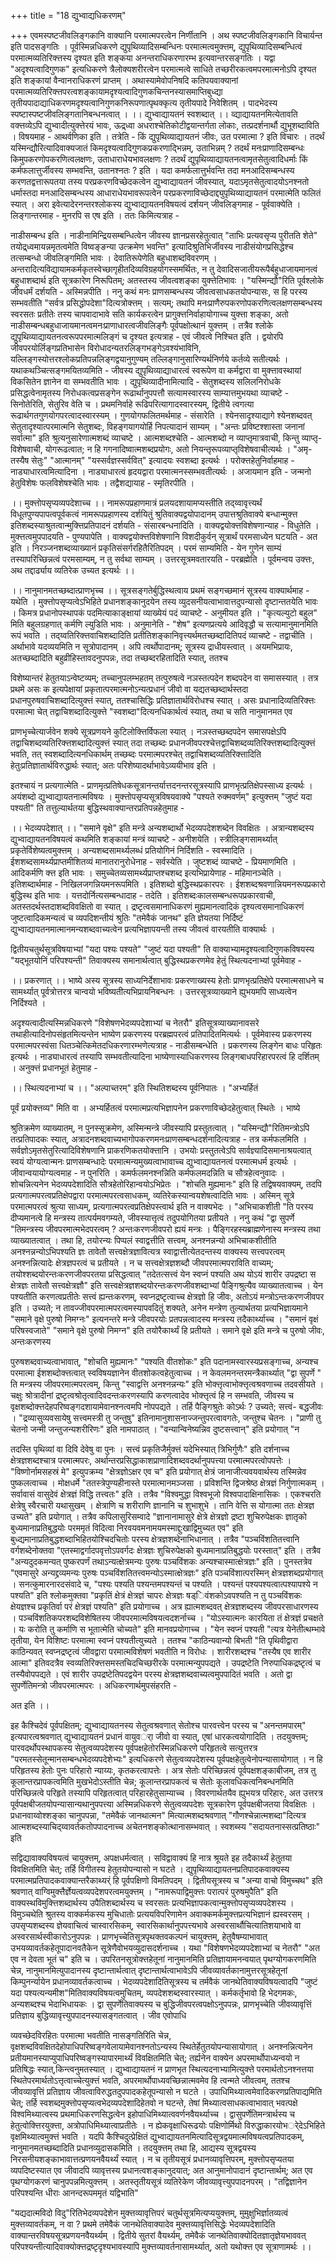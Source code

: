 +++
title = "18 द्युभ्वाद्यधिकरणम्"

+++
एवमस्पष्टजीवलिङ्गकानि वाक्यानि परमात्मपरत्वेन निर्णीतानि । अथ स्पष्टजीवलिङ्गकानि विचार्यन्त इति पादसङ्गतिः । पूर्वस्मिन्नधिकरणे द्युपृथिव्यादिसम्बन्धिनः परमात्मत्वमुक्त्तम्, द्युपृथिव्यादिसम्बन्धित्वं परमात्मव्यतिरिक्त्तस्य दृश्यत इति शङ्कया अनन्तराधिकरणारम्भ इत्यवान्तरसङ्गतिः । यद्वा "अदृश्यत्वादिगुणक" इत्यधिकरणे त्रैलोक्यशरीरत्वेन परमात्मत्वे साधिते तच्छरीरकत्वमपरमात्मनोऽपि दृश्यत इति शङ्कायां वैन्वानराधिकरणं प्राप्तम् । अथास्यामेवोपनिषदि कतिपयवाक्यानां परमात्मव्यतिरिक्त्तपरत्वशङ्कायामदृश्यत्वादिगुणकचिन्तनस्यासमाप्तिबुध्द्या तृतीयपादाद्याधिकरणमदृश्यत्वानिगुणकनिरूपणात्पृथक्कृत्य तृतीयपादे निवेशितम् । पादभेदस्य स्पष्टास्पष्टजीवलिङ्गतानिबन्धनत्वात् । ।। द्युभ्वाद्यायतनं स्वशब्दात् ।। व्द्याद्यायतनमित्येतावति वक्त्तव्येऽपि द्युभ्वादीत्युक्त्तेरयं भावः, ऊद्र्ध्वा अधराश्चेतिकोटीद्वयान्तर्गता लोकाः, तत्प्रदर्शनार्थौ द्युभूशब्दाविति । विषयमाह - आथर्वणिका इति । तत्रेति - किं द्युपृथिव्याद्यायतनं जीवः, उत परमात्मा ? इति विचारः । तदर्थं यस्मिन्द्यौरित्यादिवाक्यजातं किमदृश्यत्वादिगुणकप्रकरणाद्भिन्नम्, उताभिन्नम् ? तदर्थं मनःप्राणादिसम्बन्धः किमुपकरणोपकरणित्वलक्षणः, उताधाराधेयभावलक्षणः ? तदर्थं द्युपृथिव्याद्यायतनत्वामृतसेतुत्वादिधर्माः किं कर्मफलात्तुर्जीवस्य सम्भवन्ति, उतानश्नतः ? इति । यदा कमर्फलात्तुर्भवन्ति तदा मनआदिसम्बन्धस्य करणतद्वत्तारूपतया तस्य परप्रकरणविच्छेदकत्वेन द्युभ्वाद्यायतनं जीवस्यात्, यदाऽमृतसेतुत्वादयोऽनश्नतो धर्मास्तदा मनआदिसम्बन्धस्य आधाराधेयभावरूपत्वेन परप्रकरणाविच्छेदाद्द्युपृथिव्याद्यायतनं परमात्मेति फलितं स्यात् । अरा इवेत्यादेरनन्तरश्लोकस्य द्युभ्वाद्यायतनविषयत्वं दर्शयन् जीवलिङ्गमाह - पूर्ववाक्येति । लिङ्गान्तरमाह - मुनरपि स एष इति । ततः किमित्यत्राह -

नाडीसम्बन्ध इति । नाडीनामिन्द्रियसम्बन्धित्वेन जीवस्य ज्ञानप्रसरहेतुत्वात् "ताभिः प्रत्यवसृप्य पुरीतति शेते" तयोद्र्ध्वमायन्नमृतत्वमेति विष्वङ्ङन्या उत्क्रमेण भवन्ति" इत्यादिश्रुतिभिर्जीवस्य नाडीसंयोगप्रसिद्धेश्च तत्सम्बन्धो जीवलिङ्गमिति भावः । देवातिरूपेणेति बहुधाशब्दविवरणम् । अन्तरादित्यविद्यायामकर्मकृतस्वेच्छागृहीतदिव्यविग्रहयोगस्समर्थितः, न तु देवादिसजातीयरूपैर्बहुधाजायमानत्वं बहुधाशब्दार्थ इति सूत्रकारेण निरूपितम्; अतस्तस्य जीवत्वशङ्का युक्त्तेतिभावः । "यस्मिन्द्यौ"रिति पूर्वश्लोके जीवधर्मं दर्शयति - अस्मिन्नपीति । ननु कथं मनः प्राणसम्बन्धस्य जीवत्वसाधकतयोपन्यासः, स हि परस्य सम्भवतीति "सर्वत्र प्रसिद्धोपदेशा"दित्यत्रोक्त्तम् । सत्यम्; तथापि मनःप्राणैरुपकरणोपकरणित्वलक्षणसम्बन्धस्य स्वरसतः प्रतीतेः तस्य चापवादाभावे सति कार्यकरत्वेन प्रागुक्त्तनिर्वाहायोगाच्च युक्त्ता शङ्का, अतो नाडीसम्बन्धबहुधाजायमानत्वमनःप्राणाधारत्वजीवलिङ्गैः पूर्वपक्षोत्थानं युक्त्तम् । तत्रैव श्लोके द्युपृथिव्याद्यायतनत्वरूपपरमात्मलिङ्गं च दृश्यत इत्यत्राह - एवं जीवत्वे निश्चित इति । द्वयोरपि जीवपरयोर्लिङ्गप्रतिभासेन विरोधादन्यतरलिङ्गभङ्गेऽवश्यंभाविनि, यल्लिङ्गस्योत्तरश्लोकप्रतिपन्नलिङ्गद्वयानुगुण्यम् तल्लिङ्गानुसारिण्यर्थनिर्णये कर्तव्ये सतीत्यर्थः । यथाकथञ्चित्सङ्गमयितव्यमिति - जीवस्य द्युपृथिव्याद्याधारत्वं स्वरूपेण वा कर्मद्वारा वा मुक्त्तावस्थायां विकसितेन ज्ञानेन वा सम्भवतीति भावः । द्युपृथिव्यादीनामित्यादि - सेतुशब्दस्य सलिलनिरोधके प्रसिद्धत्वेनामृतस्य निरोधकत्वप्रसङ्गेन रूढार्थानुपपत्तौ सत्यामस्वारस्य साम्यात्तमुभयथा व्याचष्टे - सिनोतेरिति, सेतुरिव वेति च । प्रथमनिर्वाहे रूढिपरित्यागादस्वारस्यम्, द्वितीये त्वगत्या रूढार्थगतगुणयोगपरत्वादस्वारस्यम् । गुणयोगफलितमर्थमाह - संसारेति । श्येनसादृश्याद्यागे श्येनशब्दवत् सेतुतादृश्यात्परमात्मनि सेतुशब्दः, विहङ्गयागयोर्हि निपत्यादानं साम्यम् । "अन्तः प्रविष्टश्शास्ता जनानां सर्वात्मा" इति श्रुत्यनुसारेणात्मशब्दं व्याचष्टे । आत्मशब्दश्चेति - आत्मशब्दो न व्याप्तृमात्रवाची, किन्तु व्याप्तृ-विशेषवाची, योगरूढत्वात; न हि गगनादिष्वात्मशब्दप्रयोगः, अतो नियन्तृरूपव्याप्तृविशेषवाचीत्यर्थः । "अमृ-तस्यैष सेतुः" "आत्मानम्" "यस्सर्वज्ञस्सर्ववित्" इत्यादयः स्वशब्दा इत्यर्थः । परोक्त्तहेतुनिर्वाहमाह - नाड्याधारत्वमित्यादिना । नाड्याधारत्वं हृदयद्वारा परमात्मनस्सम्भवतीत्यर्थः । अजायमान इति - जन्मनो हेतुविशेषः फलविशेषश्चेति भावः । तद्वैशद्यायाह - स्मृतिरपीति ।

।। मुक्त्तोपसृप्यव्यपदेशाच्च ।। नामरूपप्रहाणमात्रं प्रलयदशायामप्यस्तीति तद्य्वावृत्त्यर्थं विधूतपुण्यपापत्वपूर्वकत्वं नामरूपप्रहाणस्य दर्शयितुं श्रुतिवाक्यद्वयोपादानम् उपात्तश्रुतिवाक्ये बन्धान्मुक्त्त इतिशब्दस्याश्रुतत्वान्मुक्त्तिप्रतिपादनं दर्शयति - संसारबन्धनादिति । वाक्यद्वयोक्त्तविशेषणान्याह - विधुतेति । मुक्त्तत्वमुपपादयति - पुण्यपापेति । वाक्यद्वयोक्त्तविशेषणानि विशदीकुर्वन् सूत्रार्थं परमसाध्येन घटयति - अत इति । निरञ्जनशब्दव्याख्यानं प्रकृतिसंसर्गरहितैरितिपदम् । परमं साम्यमिति - येन गुणेन साम्यं तस्यापरिच्छिन्नत्वं परमसाम्यम्, न तु सर्वथा साम्यम् । उत्तरसूत्रमवतारयति - परब्रह्मेति । पूर्वमन्वय उक्त्तः, अथ तद्दार्ढ्याय व्यतिरेक उच्यत इत्यर्थः ।।

।। नानुमानमतच्छब्दात्प्राणभृच्च ।। सूत्रसङ्गतेर्बुद्धिस्थत्वाय प्रथमं सङ्गच्छमानं सूत्रस्य वाक्यार्थमाह - यथेति । मुक्त्तोपसृप्यत्वेऽभिहिते प्रधानशङ्कानुदयेन तस्य व्युदसनीयत्वाभावात्तदुपन्यासो दृष्टान्ततयेति भावः । किमत्र प्रधानोपस्थापकं पदमित्याकाङ्क्षायां व्याख्येयं पदं व्याचष्टे - अनुमीयत इति । "कृत्यल्युटो बहुल" मिति बहुलग्रहणात् कर्मणि ल्युडिति भावः । अनुमानेति - "शेष" इत्यणप्रत्यये आदिवृद्धौ च सत्यामानुमानमिति रूपं भवति । तद्य्वतिरिक्त्तवाचिशब्दादिति प्रतीतिशङ्कानिवृत्त्यर्थमतच्छब्दादितिपदं व्याचष्टे - तद्वाचीति । अर्थाभावे यदव्ययमिति न सूत्रोपादानम् । अपि त्वर्थोपादानम्; सूत्रस्य द्राधीयस्त्वात् । अयमभिप्रायः, अतच्छब्दादिति बहुव्रीहिस्तावदनुपपन्नः, तदा तच्छब्दरहितादिति स्यात्, ततश्च

विशेष्यान्तरं हेतुतयाऽन्वेष्टव्यम्; तच्चानुपलम्भहतम् तत्पुरुषत्वे नञस्तत्पदेन शब्दपदेन वा समासस्यात् । तत्र प्रथमे असः क इत्यपेक्षायां प्रकृतात्परमात्मनोऽन्यत्प्रधानं जीवो वा यद्यतच्छब्दार्थस्तदा प्रधानपुरुषवाचिशब्दादित्युक्त्तं स्यात्, ततश्चासिद्धिः प्रतिज्ञातार्थविरोधश्च स्यात् । असः प्रधानादिव्यतिरिक्त्तः परमात्मा चेत् तद्वाचिशब्दादित्युक्त्ते "स्वशब्दा"दित्यनधिकार्थत्वं स्यात्, तथा च सति नानुमानमत एव

प्राणभृच्चेत्यार्जवेन शक्ये सूत्रप्रणयने कुटिलोक्त्तिर्विफला स्यात् । नञस्तच्छब्दपदेन समासपक्षेऽपि तद्वाचिशब्दव्यतिरिक्त्तशब्दादित्युक्त्तं स्यात् तदा तच्छब्दः प्रधानजीवपरश्चेत्तद्वाचिशब्दव्यतिरिक्त्तशब्दादित्युक्त्तं भवति, तत् स्वशब्दादित्यनधिकार्थम् तच्छब्दः परमात्मपरश्चेत् तद्वाचिशब्दव्यतिरिक्त्तादिति हेतुःप्रतिज्ञातार्थविरुद्धार्थः स्यात्; अतः परिशेष्यादर्थाभावेऽव्ययीभाव इति ।

इतश्चायं न प्रत्यगात्मेति - प्राणमृत्प्रतिषेधकसूत्रानन्तर्यात्तदनन्तरसूत्रस्यापि प्राणभृत्प्रतिक्षेपस्साध्य इत्यर्थः । अयंशब्दो द्युभ्वाद्यायतनात्मविषयः । मुक्त्तोपसृप्यसूत्रविषयवाक्ये "पश्यते रुक्मवर्णम्" इत्युक्त्तम् "जुष्टं यदा पश्यती" ति तत्तुल्यार्थतया बुद्धिस्थवाक्यान्तरप्रतिपन्नहेतुमाह -

।। भेदव्यपदेशात् ।। "समाने वृक्षे" इति मन्त्रे अन्यशब्दार्थो भेदव्यपदेशशब्देन विवक्षितः । अत्रान्यशब्दस्य द्युभ्वाद्यायतनविषयत्वं कथमिति शङ्कायां मन्त्रं व्याचष्टे - अनीशयेति । स्त्रीलिङ्गसामर्थ्यात् प्रकृतेर्विशेष्यत्वमुक्त्तम् । अन्यशब्दसामर्थ्यलब्धं प्रतियोगिनं निर्दिशति - स्वस्मादिति । ईशशब्दसामर्थ्यप्राप्तमीशितव्यं मानातरानुरोधेनाह - सर्वस्येति । जुष्टशब्दं व्याचष्टे - प्रियमाणमिति । आदिकर्मणि क्त्त इति भावः । समुच्चेतव्यसामर्थ्यप्राप्तश्चशब्द इत्यभिप्रायेणाह - महिमानञ्चेति । इतिशब्दार्थमाह - निखिलजगन्नियमनरूपमिति । इतिशब्दो बुद्धिस्थप्रकारपरः । ईशशब्दश्रवणान्नियमनरूपप्रकारो बुद्धिस्थ इति भावः । यत्तदोर्नित्यसम्बन्धादाह - तदेति । इतिशब्दःकालसम्बन्धरूपप्रकारवाची, अतस्तदर्थस्तदाशब्दविवक्षितो वा स्यात् । द्रष्टृत्वसमानाधिकरणं मुह्यमानत्वादिकं दृश्यत्वसमानाधिकरणं जुष्टत्वादिकमन्यत्वं च व्यपदिशन्तीयं श्रुतिः "तमेवैकं जानथ" इति ज्ञेयतया निर्दिष्टं द्युभ्वाद्यायतनमात्मानमन्यशब्दवाच्यत्वेन प्रत्यभिज्ञापयन्ती तस्य जीवत्वं वारयतीति वाक्यार्थः ।

द्वितीयचतुर्थसूत्रविषयाभ्यां "यदा पश्यः पश्यते" "जुष्टं यदा पश्यती" ति वाक्याभ्यामदृश्यत्वादिगुणकविषयस्य "यद्भूतयोनिं परिपश्यन्ती" तिवाक्यस्य समानार्थत्वात् बुद्धिस्थप्रकरणमेव हेतुं स्थित्यदनाभ्यां पूर्वमेवाह -

।। प्रकरणात् ।। भाष्ये अस्य सूत्रस्य साध्यनिर्देशाभावः प्रकरणाख्यस्य हेतोः प्राणभृत्प्रतिक्षेपे परमात्मसाधने च सामर्थ्यात् पूर्वत्रोत्तरत्र चान्वयो भविष्यतीत्यभिप्रायनिबन्धनः । उत्तरसूत्रव्याख्याने ह्युभयमपि साध्यत्वेन निर्दिश्यते ।

अदृश्यत्वादीत्यस्मिन्नधिकरणे "विशेषणभेदव्यपदेशाभ्यां च नेतरौ" इतिसूत्रव्याख्यानावसरे तथाहीत्यादिनोपसंहृतमित्यन्तेन भाष्येण प्रकरणस्य परब्रह्मपरत्वं प्रतिपादितमित्यर्थः । पूर्वमेवास्य प्रकरणस्य परमात्मपरस्वंसा धितञ्चेत्किमेतदधिकरणारम्भणेत्यत्राह - नाडीसम्बन्धेति । प्रकरणस्य लिङ्गेन बाधः परिहृतः इत्यर्थः । नाड्याधारत्वं तस्यापि सम्भवतीत्यादिना भाष्येणास्याधिकरणस्य लिङ्गबाधपरिहारपरत्वं हि दर्शितम् । अनुक्त्तं प्रधानभूतं हेतुमाह -

।। स्थित्यदनाभ्यां च ।। "अल्पाच्तरम्" इति स्थितिशब्दस्य पूर्वनिपातः । "अभ्यर्हितं

पूर्वं प्रयोक्त्तव्य" मिति वा । अभ्यर्हितत्वं परमात्मप्रत्यभिज्ञापनेन प्रकरणाविच्छेदहेतुत्वात् स्थितेः । भाष्ये

श्रुतिक्रमेण व्याख्यातम्, न पुनस्सूक्रमेण, अस्मिन्मन्त्रे जीवस्यापि प्रस्तुतत्वात् । "यस्मिन्द्यौ"रितिमन्त्रोऽपि तत्प्रतिपादकः स्यात्, अत्रादनशब्दवाच्यभागोपकरणमनःप्राणसम्बन्धदर्शनादित्यत्राह - तत्र कर्मफलमिति । सर्वज्ञोऽमृतसेतुरित्यादिविशेषणानि प्राकरणिकतयोक्त्तानि । उभयोः प्रस्तुतत्वेऽपि सार्वज्ञ्यादिसमानाश्रयत्वात् स्वयं योग्यत्वान्मनः प्राणसम्बन्धादेः परमात्मन्यमुख्यत्वाभावाच्च द्युभ्वाद्यायतनत्वं परमात्मधर्म इत्यर्थः । जीवान्वयायोग्यत्वमाह - न पुनरिति । कमर्फलमनश्नन्निति कर्मफलमदन्निति च सौत्रहेत्वनुवादः । शोचन्नित्यनेन भेदव्यपदेशादिति सौत्रहेतोरिहान्वयोऽभिप्रेतः । "शोचति मुह्यमानः" इति हि तद्विषयवाक्यम्, तदपि प्रत्यगात्मपरत्वप्रतिक्षेपद्वारा परमात्मपरत्वसाधकम्, व्यतिरेकस्यान्वयशेषत्वादिति भावः । अस्मिन् सूत्रे परमात्मपरत्वं श्रुत्या साध्यम्, प्रत्यगात्मपरत्वप्रतिक्षेपस्त्वार्थ इति न वाक्यभेदः । "अभिचाकशीती "ति परस्य दीप्यमानत्वे हि मन्त्रस्य तात्पर्यमवगम्यते, जीवस्यात्तृत्वं तदुपयोगितया प्रतीयते । ननु कथं "द्वा सुपर्णे "तिमन्त्रस्य जीवपरमात्मभेदपरत्वम् ? अन्तःकरणजीवपरो ह्ययं मन्त्रः । पैङ्गिरहस्यब्राह्मणेनास्य मन्त्रस्य तथा व्याख्यातत्वात् । तथा हि, तयोरन्यः पिप्पलं स्वाद्वत्तीति सत्त्वम्, अनश्नन्नन्यो अभिचाकशीतीति अनश्नन्नन्योऽभिपश्यति ज्ञः तावेतौ सत्त्वक्षेत्रज्ञावित्यत्र स्वाद्वात्तीत्येतदन्तस्य वाक्यस्य सत्त्वपरत्वम् अनश्नन्नित्यादेः क्षेत्रज्ञपरत्वं च प्रतीयते । न च सत्त्वक्षेत्रज्ञशब्दौ जीवपरमात्मपराविति वाच्यम्; तयोश्शब्दयोरन्तःकरणजीवपरतया प्रसिद्धत्वात् "तदेतत्सत्त्वं येन स्वप्नं पश्यति अथ योऽयं शारीर उपद्रष्टा स क्षेत्रज्ञः तावेतौ सत्त्वक्षेत्रज्ञौ" इति सत्त्वक्षेत्रज्ञशब्दयोरन्तःकरणजीवशब्दाभ्यां पैङ्गिश्रुत्यैव व्याख्यातत्वाच्च । येन पश्यतीति करणत्वप्रतीतेः सत्त्वं ह्यन्तःकरणम्, स्वप्नद्रष्टृत्वाच्च क्षेत्रज्ञो हि जीवः, अतोऽयं मन्त्रोऽन्तःकरणजीवपर इति । उच्यते; न तावज्जीवपरमात्मपरत्वमस्यापवदितुं शक्यते, अनेन मन्त्रेण तुल्यार्थतया प्रत्यभिज्ञायमाने "समाने वृक्षे पुरुषो निमग्नः" इत्यनन्तरे मन्त्रे जीवपरयोः प्रतपन्नत्वादस्य मन्त्रस्य तदैकार्थ्याच्च । "समानं वृक्षं परिषस्वजाते" "समाने वृक्षे पुरुषो निमग्न" इति तयोरैकार्थ्यं हि प्रतीयते । समाने वृक्षे इति मन्त्रे च पुरुषो जीवः, अन्तःकरणस्य

पुरुषशब्दवाच्यत्वाभावात्, "शोचति मुह्यमानः" "पश्यति वीतशोकः" इति पदानामस्वारस्यप्रसङ्गाच्च, अन्यश्च परमात्मा ईशशब्दोक्त्तत्वात् स्वविषयज्ञानेन वीतशोकत्वहेतुत्वाच्च । न केवलमनन्तरमन्त्रैकार्थ्यात् "द्वा सुपर्णे " ति मन्त्रस्य जीवपरमात्मपरत्वम्, किन्तु "स्वाद्वत्ति अनश्नन्नन्यः" इति भोक्त्तृत्वाभोक्त्तृत्वश्रवणाच्च तदवसीयते । चक्षुः श्रोत्रादीनां द्रष्टृत्वश्रोतृत्वादिवदन्तःकरणस्यापि करणत्वादेव भोक्त्तृत्वं हि न सम्भवति, जीवस्य च वृक्षशब्दोक्त्तदेहपरिष्वङ्गदशायामेवानश्नत्वमपि नोपपद्यते । तर्हि पैङ्गिश्रुतेः कोऽर्थः ? उच्यते; सत्त्वं- बद्धजीवः । "द्रव्यासुव्यवसायेषु सत्त्वमस्त्री तु जन्तुषु" इतिनामानुशासनाज्जन्तुपरत्वावगतेः, जन्तुश्च चेतनः । "प्राणी तु चेतनो जन्मी जन्तुजन्यशरीरिणः" इति नामपाठात् । "वन्यान्विनेष्यन्निव दुष्टसत्त्वान्" इति प्रयोगात् "न

तदस्ति पृथिव्यां वा दिवि देवेषु वा पुनः । सत्त्वं प्रकृतिजैर्मुक्त्तं यदेभिस्यात् त्रिभिर्गुणैः" इति दर्शनाच्च क्षेत्रज्ञशब्दश्चात्र परमात्मपरः, अर्थान्तरप्रसिद्धाकाशप्राणादिशब्दवदर्थानुपपत्त्या परमात्मपरत्वोपपत्तेः । "विष्णोर्नामसहस्रं मे" इत्युपक्रम्य "क्षेत्रज्ञोऽक्षर एव च" इति प्रयोगात् क्षेत्रं जानाजीत्यवयवार्थस्य तस्मिन्नेव पुष्कलत्वाच्च । मोक्षधर्मे "ततस्त्रेपुण्यहीनास्ते परमात्मानमञ्जसा । प्रविशन्ति द्विजश्रेष्ठ क्षेत्रज्ञं निर्गुणात्मकम् । सर्वावासं वासुदेवं क्षेत्रज्ञं विद्धि तत्त्वतः" इति । तत्रैव "विश्वमुद्धा विश्वभूजो विश्वपादाक्षिनासिकः । एकश्चरति क्षेत्रेषु स्वैरचारी यथासुखम् । क्षेत्राणि च शरीराणि ज्ञानानि च शुभाशुभे । तानि वेत्ति स योगात्मा ततः क्षेत्रज्ञ उच्यते" इति प्रयोगात् । तत्रैव कपिलासुरिसम्वादे "ज्ञानानामासुरे क्षेत्रे क्षेत्रज्ञो द्रष्टा शुचिरुपेक्षकः ज्ञातृको बुध्यमानाप्रतिबुद्धयोः परममृतं विदित्वा निरवयवमनामयमस्माद्दुःखाद्विमुच्यत एव" इति बुध्द्यमानाप्रतिबुद्धशब्दाभिहितयोश्चिदचितोः परस्य क्षेत्रज्ञशब्देनाभिधानात् । तत्रैव "पञ्चविंशतितत्त्वानि वर्गशब्देनोक्तवा "एतस्माद्वर्गादपवृत्तोऽपवर्गदः क्षेत्रज्ञः शुचिरुपेक्षको बुध्यमानाप्रतिबुद्धयोः परस्तात्" इति । तत्रैव "अन्यदुदकमन्यत् पुष्करपर्णं तथाऽन्यत्क्षेत्रमन्यः पुरुषः पञ्चविंशकः अन्यश्चास्मात्क्षेत्रज्ञः" इति । पुनस्तत्रेव "एवमासुरे अन्यद्द्रव्यमन्यः पुरुषः पञ्चविंशतितत्त्वमन्योऽस्मात्क्षेत्रज्ञः" इति पञ्चविंशात्परस्मिन् क्षेत्रज्ञशब्दप्रयोगात् । सनत्कुमारनारदसंवादे च, "पश्यः पश्यति पश्यन्तमपश्यन्तं च पश्यति । पश्यन्तं पश्यपश्यत्वात्पश्यापश्ये न पश्यति" इति श्लोकमुक्तवा "प्रकृतिं क्षेत्रं क्षेत्रज्ञं चापरः क्षेत्रज्ञः षड्िवंशकोऽवपश्यति न तु पञ्चविंशकः क्षेयज्ञश्च प्रकृतिर्वा परं क्षेत्रज्ञं पश्यति" इति प्रयोगाच्च । अत्र ह्यात्मशब्दवत् क्षेत्रज्ञशब्दस्य जीवपरसाधारणस्य । पञ्चविंशतिकपरशब्दविशेषितस्य जीवपरमात्मविषयत्वदशर्नाच्च । "योऽस्यात्मनः कारयिता तं क्षेत्रज्ञं प्रचक्षते । यः करोति तु कर्माणि स भूतात्मेति चोच्यते" इति मानवप्रयोगाच्च । "येन स्वप्नं पश्यती "त्यत्र येनेतीत्थम्भावे तृतीया, येन विशिष्टः परमात्मा स्वप्नं पश्यतीत्युच्यते । ततश्च "काठिन्यवान्यो बिभती "ति पृथिवीद्वारा काठिन्यवत् स्वप्नद्रष्टृत्वं जीवद्वारा परमात्मविशेषणं भवतीति न विरोधः । शारीरशब्दश्च "तस्यैष एव शारीर आत्मा" इतिवदत्रैव स्वव्यतिरिक्त्तसमस्तचिदचिच्छरीरके परमात्मन्युपपद्यते । उपद्रष्टेति निरुपाधिकद्रष्टृत्वं च तस्यैवोपपद्यते । एवं शारीर उपद्रष्टेतिपदद्वयेन परस्य क्षेत्रज्ञशब्दवाच्यत्वमुपपादितं भवति । अतो द्वा सुपर्णेतिमन्त्रो जीवपरमात्मपरः । अधिकरणार्थमुपसंहरति -

अत इति ।।

इह कैश्चिदेवं पूर्वपक्षितम्; द्युभ्वाद्यायतनस्य सेतुत्वश्रवणात् सेतोश्च पारवत्त्वेन परस्य च "अनन्तमपारम्" इत्यपारत्वश्रवणात् द्युभ्वाद्यायतनं प्रधानं वायुवर्ा जीवो वा स्यात्, एषां धारकत्वयोगादिति । तदयुक्त्तम्; पारवदर्थोपस्थापकस्य सेतुत्वव्यपदेशस्य पूर्वपक्षहेतोरस्मिन्नधिकरणे परिहृतत्वे सत्युत्तरत्र "परमतस्सेतून्मानसम्बन्धभेदव्यपदेशेभ्यः" इत्यधिकरणे सेतुत्वव्यपदेशस्य पूर्वपक्षहेतुत्वेनोपन्यासायोगात् । न हि परिहृतस्य हेतोः पुनः परिहारो न्याय्यः, कृतकरत्वापत्तेः । अत्र सेतोः परिच्छिन्नत्वं पूर्वपक्षशङ्काबीजम्, तत्र तु कूलान्तरप्रापकत्वमिति मुखभेदोऽस्तीति चेन्न; कूलान्तरप्रापकत्वं च सेतोः कूलावधिकत्वनिबन्धनमिति परिच्छिन्नत्वे परिहृते तस्यापि परिहृतत्वात् परिहारहेतुसाम्याच्च । विवरणार्थतयैव ह्युभयत्र परिहारः, अत उत्तरत्र पूर्वपक्षबीजतयोपन्यासान्यथानुपपत्त्या अस्मिन्नधिकरणे सेतुत्वव्यपदेशः सूत्रकारेण पूर्वपक्षबीजतया विवक्षितः । प्रधानवाय्वोश्शङ्का चानुपपन्ना, "तमेवैकं जानथात्मन" मित्यात्मशब्दश्रवणात् "गौणश्चेन्नात्मशब्दा"दित्यत्र आत्मशब्दस्याचिद्य्वावर्तकतोपपादनाच्च अचेतनशङ्कोत्थानासम्भवात् । स्वशब्स्य "सदायतनास्सत्प्रतिष्ठाः" इति

सद्विद्यावाक्यविषयत्वं चायुक्त्तम्, अपक्षधर्मत्वात् । सविद्वावाक्यं हि नात्र श्रूयते इह तदैकार्थ्यं हेतुतया विवक्षितमिति चेत्; तर्हि विगीतस्य हेतुतयोपन्यासो न घटते । द्युपृथिव्याद्यायतनप्रतिपादकवाक्यस्य परमात्मप्रतिपादकवाक्यान्तरैकाथ्यर्ं हि पूर्वपक्षिणो विमतिपदम् । द्वितीयसूत्रस्य च "अन्या वाचो विमुच्चथ" इति श्रवणात् वाग्विमुक्त्तैर्ज्ञेयत्वव्यपदेशपरत्वमयुक्त्तम् । "नामरूपाद्विमुक्त्तः परात्परं पुरुषमुपैति" इति वाक्यस्थविमुक्त्तिशब्दार्थस्य उपैतिशब्दार्थस्य च स्वरसतः प्रत्यभिज्ञापकत्वान्मुक्त्तोपसृप्यव्यपदेशस्य । विमुञ्चथेति श्रुतस्य वाक्कर्मकस्य मुचिधातोः प्रत्ययविपरिणामेन अवाक्कमर्कमुक्त्तप्रत्यभिज्ञानं ह्यस्वरसम् । उपसृप्यशब्दस्य ज्ञेयवाचित्वं चास्वारसिकम्, स्वारसिकार्थानुपपत्त्यभावे अस्वरसार्थौचित्यातिशयाभावे वा अस्वरसार्थस्वीकारोऽनुपपन्नः । प्राणभृच्चेतिसूत्रपृथक्तवकल्पनं चायुक्त्तम्, हेतुवैषम्याभावात् उभयव्यावर्तकहेतूपादानवतैकेन सूत्रेणैवोभयव्युदासदर्शनाच्च । यथा "विशेषणभेदव्यपदेशाभ्यां च नेतरौ" "अत एव न देवता भूतं च" इति च । उपरितनसूत्रोक्त्तहेतूनां नानुमानमिति प्रतिज्ञायामनन्वयात् पृथग्योगकरणमिति चेन्न, नानुमानमित्युपादानस्य दृष्टान्तार्थत्वात् दृष्टान्तार्थत्वाभावेऽपि जीवव्यावर्तकानामुत्तरसूत्रहेतूनां किम्पुनर्न्यायेन प्रधानव्यावर्तकत्वाच्च । भेदव्यपदेशादितिसूत्रस्य च तर्मवैकं जानथेतिवाक्यविषयत्वादपि "जुष्टं यदा पश्यत्यन्यमीश"मितिवाक्यविषयत्वमुचितम्, व्यपदेशशब्दस्वारस्यात् । कर्मकर्तृभावो हि भेदगमकः, अन्यशब्दश्च भेदाभिधायकः । द्वा सुपर्णेतिवाक्यस्य च बुद्धिजीवपरत्वपक्षोऽनुपपन्नः, प्राणभृच्चेति जीवव्यावृत्तिं प्रतिज्ञाय बुद्धिव्यावृत्त्युपपादनस्यासङ्गतत्वात् । जीव एवोपाधि

व्यवच्छेदविरहितः परमात्मा भवतीति नासङ्गतिरिति चेन्न, वृक्षशब्दविवक्षितदेहोपाधिपरिष्वङ्गवेलायामेवानश्नतोऽन्यस्य स्थितेर्हेतुतयोपन्यासायोगात् । अनश्नन्नित्यनेन प्रतीयमानस्याप्युपाधिपरिष्वङ्गस्यापारमार्थ्यं विवक्षितमिति चेत्; तर्ह्यनेन वाक्येन अपरमार्थोपाध्यन्वयो न प्रतिषिद्धः स्यात्,किन्त्वनुमतस्यात् । द्युभ्वाद्यायतनं न प्राणभृत स्थित्यदनाभ्यामित्युक्त्ते परमार्थतोऽनश्नत्तया स्थितेपरमार्थतोऽत्तृत्वाच्चेत्युक्त्तं भवति, अपरमार्थोपाध्यवच्छिन्नात्मवमेव हि त्वन्मते जीवत्वम्, ततश्च जीवव्यावृत्तिं प्रतिज्ञाय जीवत्वाविरुद्धतदुपपादकहेतूपन्यासो न घटते । उपाधिमिथ्यात्वमेवादिकरणप्रतिपाद्यमिति चेत्; तर्हि स्वशब्दमुक्त्तोपसृप्यत्वभेदव्यपदेशादिहेतवो न घटन्ते, तेषां मिथ्यात्वसाधकत्वाभावात् भवत्पक्षे विश्वमिथ्यात्वस्य प्रथमाधिकरणसिद्धत्वेन इहोपाधिमिथ्यात्ववर्णनवैयर्थ्याच्च । द्वासुपर्णेतिमन्त्रार्थस्य च हेतुत्वोक्त्तिरयुक्त्ता, अत्रोपाधिमिथ्यात्वाप्रतीतेः । न ह्येकवृक्षाधिरूढयोः पक्षिणोर्मिथो विरुद्धाकारयोभर्ेदेऽभिहिते वृक्षमिथ्यात्वमुक्त्तं भवति । यदपि कैश्चिदुत्प्रेक्षितं द्युभ्वाद्यायतनमित्यादिसूत्रद्वयमात्मविषयत्वप्रतिपादकम्, नानुमानमतच्छब्दादिति प्रधानव्युदासकमिति । तदयुक्त्तम् तथा हि, आद्यस्य सूत्रद्वयस्य निरसनीयशङ्काभावात्तत्प्रणयनवैयर्थ्यं स्यात् । न च तृतीयसूत्रं प्रधानव्यावृत्तिपरम्, मुक्त्तोपसृप्यतया व्यपदिष्टस्यात एव जीवादपि व्यावृत्तस्य प्रधानत्वशङ्कानुदयात्; अत आनुमानोपादानं दृष्टान्तार्थम्; अत एव पृथग्योगकरणं चानुपपन्नमित्युक्त्तम् । अतस्तृतीयसूत्रं व्यतिरेकेण जीवव्यावृत्त्युपपादनपरम् । "तद्विज्ञानेन परिपश्यन्ति धीराः आनन्दरूपममृतं यद्विभाति"

"यद्यदात्मविदो विदु"रितिभेदव्यपदेशेन मुक्त्तव्यावृत्तिपरं चतुर्थसूत्रमित्यप्ययुक्त्तम्, मुमुक्षुभिर्ज्ञातव्यत्वं मुक्त्तव्यावर्तकम्, न वा ? प्रथमे तमेवैकं जानथेतिवाक्यादेव मुक्त्तव्यावृत्तिसिद्धेः भेदव्यपदेशादिति वाक्यान्तरविषयसूत्रप्रणयनवैयर्थ्यम् । द्वितीये सुतरां वैयर्थ्यम्, तमेवैकं जानथेतिवाक्योदितज्ञातृज्ञेयभाववत् परिपश्यन्तीत्यादिवाक्योक्त्तद्रष्टृदृश्यभावस्यापि मुक्त्तव्यावर्तनासामर्थ्यात्, अतो यथोक्त्त एव सूत्राणामर्थः ।।

